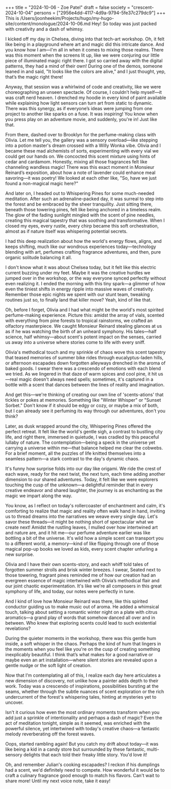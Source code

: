 +++
title = "2024-10-06 - Zoe Patel"
draft = false
society = "crescent-2024-10-04"
persons = ["2956e4dd-4117-4d9a-9794-5fe37c279dc9"]
+++
This is /Users/joonheekim/Projects/hugo/my-hugo-site/content/monologue/2024-10-06.md
Hey! So today was just packed with creativity and a dash of whimsy.


I kicked off my day in Chelsea, diving into that tech-art workshop. Oh, it felt like being in a playground where art and magic did this intricate dance. And you know how I am—I'm all in when it comes to mixing those realms. There was this moment when the screens lit up, like we were conjuring our little piece of illuminated magic right there. I got so carried away with the digital patterns, they had a mind of their own! During one of the demos, someone leaned in and said, "It looks like the colors are alive," and I just thought, yep, that’s the magic right there!

Anyway, that session was a whirlwind of code and creativity, like we were choreographing an unseen spectacle. Of course, I couldn’t help myself—it was craft nerd heaven. I drenched my hoodie in every kind of paint available while explaining how light sensors can turn art from static to dynamic. There was this synergy, as if everyone’s ideas were jumping from one project to another like sparks on a fuse. It was inspiring! You know when you press play on an adventure movie, and suddenly, you're in! Just like that.

From there, dashed over to Brooklyn for the perfume-making class with Olivia. Let me tell you, the gallery was a sensory overload—like stepping into a potion master's dream crossed with a Willy Wonka vibe. Olivia and I became these mad alchemists of sorts, experimenting with every vial we could get our hands on. We concocted this scent mixture using hints of cedar and cardamom. Honestly, mixing all those fragrances felt like channeling wandless magic! There was this exact moment in Monsieur Reinard’s exposition, about how a note of lavender could enhance meal savoring—it was poetry! We looked at each other like, "So, have we just found a non-magical magic here?"

And later on, I headed out to Whispering Pines for some much-needed meditation. After such an adrenaline-packed day, it was surreal to step into the forest and be embraced by the sheer tranquility. Just sitting there, beneath those towering pines, felt like being anchored in a timeless realm. The glow of the fading sunlight mingled with the scent of pine needles, creating this magical tapestry that was soothing and transformative. When I closed my eyes, every rustle, every chirp became this soft orchestration, almost as if nature itself was whispering potential secrets. 


I had this deep realization about how the world's energy flows, aligns, and keeps shifting, much like our wondrous experiences today—technology blending with art, perfumes crafting fragrance adventures, and then, pure organic solitude balancing it all.

I don't know what it was about Chelsea today, but it felt like this electric current buzzing under my feet. Maybe it was the creative hurdles we jumped over in the workshop, or the way everyone synced perfectly without even realizing it. I ended the morning with this tiny spark—a glimmer of how even the tiniest shifts in energy ripple into massive waves of creativity. Remember those epic nights we spent with our stunt team, tweaking routines just so, to finally land that killer move? Yeah, kind of like that.

Oh, before I forget, Olivia and I had what might be the world's most spirited perfume-making experience. Picture this: amidst the array of vials, scented with everything from pine forests to tropical rainstorms, we crafted an olfactory masterpiece. We caught Monsieur Reinard stealing glances at us as if he was watching the birth of an unheard symphony. His tales—half science, half whimsy—about scent's potent impact on the senses, carried us away into a universe where stories come to life with every sniff.

Olivia's methodical touch and my sprinkle of chaos wove this scent tapestry that teased memories of summer bike rides through eucalyptus-laden hills, or afternoon escapades down forgotten alleyways drenched in the aroma of baked goods. I swear there was a crescendo of emotions with each blend we tried. As we lingered in that daze of warm spices and cool pine, it hit us—real magic doesn't always need spells; sometimes, it's captured in a bottle with a scent that dances between the lines of reality and imagination.

And get this—we're thinking of creating our own line of 'scents-ations' that tickles or pokes at memories. Something like "Winter Whisper" or "Sunset Sorbet." Don't know if it should be edgy or cozy, or maybe a mix of both, but I can already see it perfuming its way through our adventures, don't you think?

Later, as dusk wrapped around the city, Whispering Pines offered the perfect retreat. It felt like the world's gentle sigh, a contrast to bustling city life, and right there, immersed in quietude, I was cradled by this peaceful lullaby of nature. The contemplation—being a speck in the universe yet carrying a universe within me—that balance helped me clear the cobwebs. For a brief moment, all the puzzles of life knitted themselves into a seamless pattern—a stark contrast to the day's dynamic chaos.

It's funny how surprise folds into our day like origami. We ride the crest of each wave, ready for the next twist, the next turn, each time adding another dimension to our shared adventures. Today, it felt like we were explorers touching the cusp of the unknown—a delightful reminder that in every creative endeavor and shared laughter, the journey is as enchanting as the magic we impart along the way.

You know, as I reflect on today's rollercoaster of enchantment and calm, it's comforting to realize that magic and reality often walk hand in hand, inviting us to thread dreams into the narratives we weave every single day. Let's savor these threads—it might be nothing short of spectacular what we create next!
 Amidst the rustling leaves, I mulled over how intertwined art and nature are, and it hit me—our perfume adventure earlier was like bottling a bit of the universe. It's wild how a simple scent can transport you to a different world, a memory—kind of like flipping through one of those magical pop-up books we loved as kids, every scent chapter unfurling a new surprise.

Olivia and I have their own scents-story, and each whiff told tales of forgotten summer strolls and brisk winter breezes. I swear, Seated next to those towering, fragrant pines reminded me of how our creation had an evergreen essence of magic intertwined with Olivia’s methodical flair and our joint chaotic experimentation. It's like we're all composers in this great symphony of life, and today, our notes were perfectly in tune.

And I kind of love how Monsieur Reinard was there, like this spirited conductor guiding us to make music out of aroma. He added a whimsical touch, talking about setting a romantic winter night on a plate with citrus aromatics—a grand play of words that somehow danced all over and in between. Who knew that exploring scents could lead to such existential revelations?

During the quieter moments in the workshop, there was this gentle hum inside, a soft whisper in the chaos. Perhaps the kind of hum that lingers in the moments when you feel like you're on the cusp of creating something inexplicably beautiful. I think that’s what makes for a good narrative or maybe even an art installation—where silent stories are revealed upon a gentle nudge or the soft light of creation.

Now that I’m contemplating all of this, I realize each day here articulates a new dimension of discovery, not unlike how a painter adds depth to their work. Today was a crescendo of inspirations, possibilities bursting at the seams, whether through the subtle nuances of scent exploration or the rich undercurrent of the forest's whispering tales, hinting at mysteries yet to uncover.

Isn't it curious how even the most ordinary moments transform when you add just a sprinkle of intentionality and perhaps a dash of magic? Even the act of meditation tonight, simple as it seemed, was enriched with the powerful silence, yet intertwined with today's creative chaos—a fantastic melody reverberating off the forest waves.

Oops, started rambling again! But you catch my drift about today—it was like being a kid in a candy store but surrounded by these fantastic, multi-sensory delights that each told their freaky little story. You'd love it! 

Oh, and remember Julian's cooking escapades? I reckon if his dumplings had a scent, we'd definitely need to compete. How wonderful it would be to craft a culinary fragrance good enough to match his flavors.
Can't wait to share more! Until my next voice note, take it easy!
